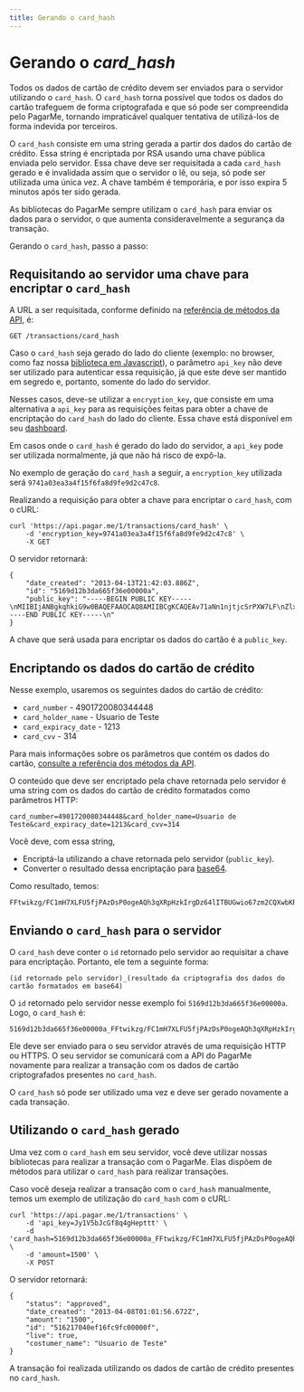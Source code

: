 ```yaml
---
title: Gerando o card_hash
---
```


# Gerando o *card_hash*

Todos os dados de cartão de crédito devem ser enviados para o servidor utilizando o `card_hash`. O `card_hash` torna possível que todos os dados do cartão trafeguem de forma criptografada e que só pode ser compreendida pelo PagarMe, tornando impraticável qualquer tentativa de utilizá-los de forma indevida por terceiros.

O `card_hash` consiste em uma string gerada a partir dos dados do cartão de crédito. Essa string é encriptada por RSA usando uma chave pública enviada pelo servidor. Essa chave deve ser requisitada a cada `card_hash` gerado e é invalidada assim que o servidor o lê, ou seja, só pode ser utilizada uma única vez. A chave também é temporária, e por isso expira 5 minutos após ter sido gerada.

As bibliotecas do PagarMe sempre utilizam o `card_hash` para enviar os dados para o servidor, o que aumenta consideravelmente a segurança da transação.

Gerando o `card_hash`, passo a passo:

## Requisitando ao servidor uma chave para encriptar o `card_hash`

A URL a ser requisitada, conforme definido na [referência de métodos da API](/restful-api/methods), é:

	GET /transactions/card_hash

Caso o `card_hash` seja gerado do lado do cliente (exemplo: no browser, como faz nossa [biblioteca em Javascript](/apis/javascript)), o parâmetro `api_key` não deve ser utilizado para autenticar essa requisição, já que este deve ser mantido em segredo e, portanto, somente do lado do servidor.

Nesses casos, deve-se utilizar a `encryption_key`, que consiste em uma alternativa a `api_key` para as requisições feitas para obter a chave de encriptação do `card_hash` do lado do cliente. Essa chave está disponível em seu [dashboard](https://dashboard.pagar.me/).

Em casos onde o `card_hash` é gerado do lado do servidor, a `api_key` pode ser utilizada normalmente, já que não há risco de expô-la.

No exemplo de geração do `card_hash` a seguir, a `encryption_key` utilizada será `9741a03ea3a4f15f6fa8d9fe9d2c47c8`.

Realizando a requisição para obter a chave para encriptar o `card_hash`, com o cURL:

<pre><code data-language="shell">curl 'https://api.pagar.me/1/transactions/card_hash' \
	-d 'encryption_key=9741a03ea3a4f15f6fa8d9fe9d2c47c8' \
	-X GET 
</code></pre>

O servidor retornará: 

<pre><code data-language="javascript">{
    "date_created": "2013-04-13T21:42:03.886Z",
    "id": "5169d12b3da665f36e00000a",
    "public_key": "-----BEGIN PUBLIC KEY-----\nMIIBIjANBgkqhkiG9w0BAQEFAAOCAQ8AMIIBCgKCAQEAv71aNn1njtjcSrPXW7LF\nZlxajpBht/jq/+pl77eiZEVyNnP1nHlmkM4ufZmZQF7Q8seTUEBjR2PjoocCrFsP\nsu9+ITFnqAqlYmAVXKFf/gCCQfPDfhsavQXVauDAHXyl/69ooWIMUrYmCmxpZfSU\ne9E/4dl7sUg1ywllU8EpMKIn8Zd7blk49pNZ8I2FlkLRLk3yS9JXDIe8dAZLHoZP\nyT1c/5p1czLoB7Q9k5ic2A4ZM3cwCVkbIKC4wEmFuQCQx4tu1J96kvXhVLYoZlvV\n6+u8apFpFQVpTAK71IVYJbTQjHHty1qtZMImw42YM0kFz0GqhfQk3LKziBDX/FHq\nRQIDAQAB\n-----END PUBLIC KEY-----\n"
}</code></pre>

A chave que será usada para encriptar os dados do cartão é a `public_key`.

## Encriptando os dados do cartão de crédito

Nesse exemplo, usaremos os seguintes dados do cartão de crédito:

- `card_number` - 4901720080344448
- `card_holder_name` - Usuario de Teste
- `card_expiracy_date` - 1213
- `card_cvv` - 314

Para mais informações sobre os parâmetros que contém os dados do cartão, [consulte a referência dos métodos da API](/restful-api/methods).

O conteúdo que deve ser encriptado pela chave retornada pelo servidor é uma string com os dados do cartão de crédito formatados como parâmetros HTTP:

<pre><code data-language="html">card_number=4901720080344448&card_holder_name=Usuario de Teste&card_expiracy_date=1213&card_cvv=314</code></pre>

Você deve, com essa string,

- Encriptá-la utilizando a chave retornada pelo servidor (`public_key`).
- Converter o resultado dessa encriptação para [base64](http://en.wikipedia.org/wiki/Base64).

Como resultado, temos:

	FFtwikzg/FC1mH7XLFU5fjPAzDsP0ogeAQh3qXRpHzkIrgDz64lITBUGwio67zm2CQXwbKRjGdRi5J1xFNpQLWnxQsUJAQELcTSGaGtF6RGSu6sq1stp8OLRSNG7wp+xGe8poqxw4S1gOL5JYO7XZp/Uz7rTpKXh3IcRshmX36hh66J6+7l5j0803cGIfMZu3T7nbMjQYIf+yLi8r0O6vL9DQPmqSZ9FBerqFGxWHrxScneaaMVzMpNX/5eneqveVBt88RccytyJG5+HYRHcRyKIbLfmX48L/C22HJeAm3PyzehGHdOmDcsxPtVB+Fgq7SDuB4tHWBT8j6wihOO7ww==

## Enviando o `card_hash` para o servidor

O `card_hash` deve conter o `id` retornado pelo servidor ao requisitar a chave para encriptação. Portanto, ele tem a seguinte forma:

	(id retornado pelo servidor)_(resultado da criptografia dos dados do cartão formatados em base64)

O `id` retornado pelo servidor nesse exemplo foi `5169d12b3da665f36e00000a`. Logo, o `card_hash` é:

	5169d12b3da665f36e00000a_FFtwikzg/FC1mH7XLFU5fjPAzDsP0ogeAQh3qXRpHzkIrgDz64lITBUGwio67zm2CQXwbKRjGdRi5J1xFNpQLWnxQsUJAQELcTSGaGtF6RGSu6sq1stp8OLRSNG7wp+xGe8poqxw4S1gOL5JYO7XZp/Uz7rTpKXh3IcRshmX36hh66J6+7l5j0803cGIfMZu3T7nbMjQYIf+yLi8r0O6vL9DQPmqSZ9FBerqFGxWHrxScneaaMVzMpNX/5eneqveVBt88RccytyJG5+HYRHcRyKIbLfmX48L/C22HJeAm3PyzehGHdOmDcsxPtVB+Fgq7SDuB4tHWBT8j6wihOO7ww==

Ele deve ser enviado para o seu servidor através de uma requisição HTTP ou HTTPS. O seu servidor se comunicará com a API do PagarMe novamente para realizar a transação com os dados de cartão criptografados presentes no `card_hash`.

O `card_hash` só pode ser utilizado uma vez e deve ser gerado novamente a cada transação.

## Utilizando o `card_hash` gerado

Uma vez com o `card_hash` em seu servidor, você deve utilizar nossas bibliotecas para realizar a transação com o PagarMe. Elas dispõem de métodos para utilizar o `card_hash` para realizar transações.

Caso você deseja realizar a transação com o `card_hash` manualmente, temos um exemplo de utilização do `card_hash` com o cURL:

<pre><code data-language="shell">curl 'https://api.pagar.me/1/transactions' \
	-d 'api_key=Jy1V5bJcGf8q4gHepttt' \
	-d 'card_hash=5169d12b3da665f36e00000a_FFtwikzg/FC1mH7XLFU5fjPAzDsP0ogeAQh3qXRpHzkIrgDz64lITBUGwio67zm2CQXwbKRjGdRi5J1xFNpQLWnxQsUJAQELcTSGaGtF6RGSu6sq1stp8OLRSNG7wp+xGe8poqxw4S1gOL5JYO7XZp/Uz7rTpKXh3IcRshmX36hh66J6+7l5j0803cGIfMZu3T7nbMjQYIf+yLi8r0O6vL9DQPmqSZ9FBerqFGxWHrxScneaaMVzMpNX/5eneqveVBt88RccytyJG5+HYRHcRyKIbLfmX48L/C22HJeAm3PyzehGHdOmDcsxPtVB+Fgq7SDuB4tHWBT8j6wihOO7ww==' \
	-d 'amount=1500' \
	-X POST 
</code></pre>

O servidor retornará:

<pre><code data-language="javascript">{
    "status": "approved",
    "date_created": "2013-04-08T01:01:56.672Z",
    "amount": "1500",
    "id": "516217040ef16fc9fc00000f",
    "live": true,
    "costumer_name": "Usuario de Teste"
}</code></pre>

A transação foi realizada utilizando os dados de cartão de crédito presentes no `card_hash`.
